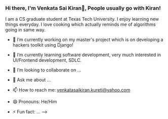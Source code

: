 ### Hi there, I'm Venkata Sai Kiran👋, People usually go with Kiran!

I am a CS graduate student at Texas Tech University. I enjoy learning new things everyday. I love cooking which actually reminds me of algorithms going in same way.

- 🔭 I’m currently working on my master's project which is on developing a hackers toolkit using Django!
- 🌱 I’m currently learning software development, very much interested in UI/Frontend development, SDLC.
- 👯 I’m looking to collaborate on ...

- 💬 Ask me about ...
- 📫 How to reach me: venkatasaikiran.kureti@yahoo.com
- 😄 Pronouns: He/Him
- ⚡ Fun fact: ...
-->

